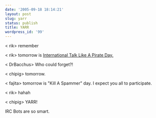 ```yaml
---
date: '2005-09-18 18:14:21'
layout: post
slug: yarr
status: publish
title: YARR
wordpress_id: '99'
---
```


> 
< rik> remember
  
< rik> tomorrow is [International Talk Like A Pirate Day.](http://www.talklikeapirate.com/piratehome.html)
  
< DrBacchus> Who could forget?!
  
< chipig> tomorrow.
  
< fajita> tomorrow is "Kill A Spammer" day. I expect you all to participate.
  
< rik> hahah
  
< chipig> YARR!



IRC Bots are so smart.

